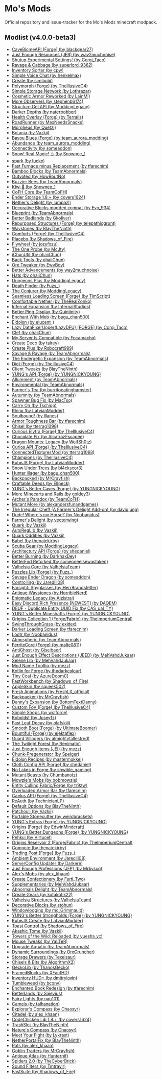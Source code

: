 # Mo's Mods
Official repository and issue-tracker for the Mo's Mods minecraft modpack.

## Modlist (v4.0.0-beta3)
<ul>
<li><a href="https://www.curseforge.com/minecraft/mc-mods/cavebiomeapi">CaveBiomeAPI [Forge] (by blackgear27)</a></li>
<li><a href="https://www.curseforge.com/minecraft/mc-mods/just-enough-resources-jer">Just Enough Resources (JER) (by way2muchnoise)</a></li>
<li><a href="https://www.curseforge.com/minecraft/mc-mods/shutup-experimental-settings">Shutup Experimental Settings! (by Corgi_Taco)</a></li>
<li><a href="https://www.curseforge.com/minecraft/mc-mods/ravage-and-cabbage">Ravage & Cabbage (by superlord_9362)</a></li>
<li><a href="https://www.curseforge.com/minecraft/mc-mods/inventory-sorter">Inventory Sorter (by cpw)</a></li>
<li><a href="https://www.curseforge.com/minecraft/mc-mods/simple-voice-chat">Simple Voice Chat (by henkelmax)</a></li>
<li><a href="https://www.curseforge.com/minecraft/mc-mods/create">Create (by simibubi)</a></li>
<li><a href="https://www.curseforge.com/minecraft/mc-mods/polymorph">Polymorph (Forge) (by TheIllusiveC4)</a></li>
<li><a href="https://www.curseforge.com/minecraft/mc-mods/simple-storage-network">Simple Storage Network (by Lothrazar)</a></li>
<li><a href="https://www.curseforge.com/minecraft/mc-mods/cosmetic-armor-reworked">Cosmetic Armor Reworked (by LainMI)</a></li>
<li><a href="https://www.curseforge.com/minecraft/mc-mods/more-observers">More Observers (by stephenb6174)</a></li>
<li><a href="https://www.curseforge.com/minecraft/mc-mods/structure-gel-api">Structure Gel API (by ModdingLegacy)</a></li>
<li><a href="https://www.curseforge.com/minecraft/mc-mods/darker-depths">Darker Depths (by naterbobber)</a></li>
<li><a href="https://www.curseforge.com/minecraft/mc-mods/health-overlay">Health Overlay (Forge) (by Terrails)</a></li>
<li><a href="https://www.curseforge.com/minecraft/mc-mods/roadrunner">RoadRunner (by MaxNeedsSnacks)</a></li>
<li><a href="https://www.curseforge.com/minecraft/mc-mods/morpheus">Morpheus (by Quetzi)</a></li>
<li><a href="https://www.curseforge.com/minecraft/mc-mods/botania">Botania (by Vazkii)</a></li>
<li><a href="https://www.curseforge.com/minecraft/mc-mods/bayou-blues">Bayou Blues (Forge) (by team_aurora_modding)</a></li>
<li><a href="https://www.curseforge.com/minecraft/mc-mods/abundance">Abundance (by team_aurora_modding)</a></li>
<li><a href="https://www.curseforge.com/minecraft/mc-mods/connectivity">Connectivity (by someaddon)</a></li>
<li><a href="https://www.curseforge.com/minecraft/mc-mods/snow-real-magic">Snow! Real Magic! ⛄ (by Snownee_)</a></li>
<li><a href="https://www.curseforge.com/minecraft/mc-mods/spark">spark (by Iucko)</a></li>
<li><a href="https://www.curseforge.com/minecraft/mc-mods/fastfurnace-minus-replacement">Fast Furnace minus Replacement (by tfarecnim)</a></li>
<li><a href="https://www.curseforge.com/minecraft/mc-mods/bamboo-blocks">Bamboo Blocks (by TeamAbnormals)</a></li>
<li><a href="https://www.curseforge.com/minecraft/mc-mods/outvoted">Outvoted (by HowBoutNo)</a></li>
<li><a href="https://www.curseforge.com/minecraft/mc-mods/buzzier-bees">Buzzier Bees (by TeamAbnormals)</a></li>
<li><a href="https://www.curseforge.com/minecraft/mc-mods/kiwi">Kiwi 🥝 (by Snownee_)</a></li>
<li><a href="https://www.curseforge.com/minecraft/mc-mods/cofh-core">CoFH Core (by TeamCoFH)</a></li>
<li><a href="https://www.curseforge.com/minecraft/mc-mods/ender-storage-1-8">Ender Storage 1.8.+ (by covers1624)</a></li>
<li><a href="https://www.curseforge.com/minecraft/mc-mods/nethers-delight">Nether's Delight (by lumpazl)</a></li>
<li><a href="https://www.curseforge.com/minecraft/mc-mods/decorative-blocks-modded-compat">Decorative Blocks modded compat (by Evo_934)</a></li>
<li><a href="https://www.curseforge.com/minecraft/mc-mods/blueprint">Blueprint (by TeamAbnormals)</a></li>
<li><a href="https://www.curseforge.com/minecraft/mc-mods/better-badlands">Better Badlands (by Gkoliver)</a></li>
<li><a href="https://www.curseforge.com/minecraft/mc-mods/repurposed-structures">Repurposed Structures (Forge) (by telepathicgrunt)</a></li>
<li><a href="https://www.curseforge.com/minecraft/mc-mods/waystones">Waystones (by BlayTheNinth)</a></li>
<li><a href="https://www.curseforge.com/minecraft/mc-mods/comforts">Comforts (Forge) (by TheIllusiveC4)</a></li>
<li><a href="https://www.curseforge.com/minecraft/mc-mods/placebo">Placebo (by Shadows_of_Fire)</a></li>
<li><a href="https://www.curseforge.com/minecraft/mc-mods/flywheel">Flywheel (by jozufozu)</a></li>
<li><a href="https://www.curseforge.com/minecraft/mc-mods/the-one-probe">The One Probe (by McJty)</a></li>
<li><a href="https://www.curseforge.com/minecraft/mc-mods/ichunutil">iChunUtil (by ohaiiChun)</a></li>
<li><a href="https://www.curseforge.com/minecraft/mc-mods/back-tools">Back Tools (by ohaiiChun)</a></li>
<li><a href="https://www.curseforge.com/minecraft/mc-mods/ore-tweaker">Ore Tweaker (by EwyBoy)</a></li>
<li><a href="https://www.curseforge.com/minecraft/mc-mods/better-advancements">Better Advancements (by way2muchnoise)</a></li>
<li><a href="https://www.curseforge.com/minecraft/mc-mods/hats">Hats (by ohaiiChun)</a></li>
<li><a href="https://www.curseforge.com/minecraft/mc-mods/dungeons-plus">Dungeons Plus (by ModdingLegacy)</a></li>
<li><a href="https://www.curseforge.com/minecraft/mc-mods/death-finder">Death Finder (by Fuzs_)</a></li>
<li><a href="https://www.curseforge.com/minecraft/mc-mods/the-conjurer">The Conjurer (by ModdingLegacy)</a></li>
<li><a href="https://www.curseforge.com/minecraft/mc-mods/seamless-loading-screen-forge">Seamless Loading Screen (Forge) (by TimScript)</a></li>
<li><a href="https://www.curseforge.com/minecraft/mc-mods/comfortable-nether">Comfortable Nether (by TheRealZonko)</a></li>
<li><a href="https://www.curseforge.com/minecraft/mc-mods/infernal-expansion">Infernal Expansion (by InfernalStudios)</a></li>
<li><a href="https://www.curseforge.com/minecraft/mc-mods/better-ping-display">Better Ping Display (by Quintinity)</a></li>
<li><a href="https://www.curseforge.com/minecraft/mc-mods/enchant-with-mob">Enchant With Mob (by bagu_chan500)</a></li>
<li><a href="https://www.curseforge.com/minecraft/mc-mods/eidolon">Eidolon (by elucent_)</a></li>
<li><a href="https://www.curseforge.com/minecraft/mc-mods/lazy-dfu-forge">Lazy DataFixerUpper(LazyDFU) [FORGE] (by Corgi_Taco)</a></li>
<li><a href="https://www.curseforge.com/minecraft/mc-mods/clef">Clef (by ohaiiChun)</a></li>
<li><a href="https://www.curseforge.com/minecraft/mc-mods/my-server-is-compatible">My Server Is Compatible (by Focamacho)</a></li>
<li><a href="https://www.curseforge.com/minecraft/mc-mods/create-deco">Create Deco (by talrey)</a></li>
<li><a href="https://www.curseforge.com/minecraft/mc-mods/create-plus">Create Plus (by Robocraft999)</a></li>
<li><a href="https://www.curseforge.com/minecraft/mc-mods/savage-and-ravage">Savage & Ravage (by TeamAbnormals)</a></li>
<li><a href="https://www.curseforge.com/minecraft/mc-mods/endergetic">The Endergetic Expansion (by TeamAbnormals)</a></li>
<li><a href="https://www.curseforge.com/minecraft/mc-mods/diet">Diet (Forge) (by TheIllusiveC4)</a></li>
<li><a href="https://www.curseforge.com/minecraft/mc-mods/client-tweaks">Client Tweaks (by BlayTheNinth)</a></li>
<li><a href="https://www.curseforge.com/minecraft/mc-mods/yungs-api">YUNG's API (Forge) (by YUNGNICKYOUNG)</a></li>
<li><a href="https://www.curseforge.com/minecraft/mc-mods/allurement">Allurement (by TeamAbnormals)</a></li>
<li><a href="https://www.curseforge.com/minecraft/mc-mods/environmental">Environmental (by TeamAbnormals)</a></li>
<li><a href="https://www.curseforge.com/minecraft/mc-mods/farmers-tea">Farmer's Tea (by burritoeatinghamster)</a></li>
<li><a href="https://www.curseforge.com/minecraft/mc-mods/autumnity">Autumnity (by TeamAbnormals)</a></li>
<li><a href="https://www.curseforge.com/minecraft/mc-mods/spawner-fix">Spawner Bug Fix (by MacTso)</a></li>
<li><a href="https://www.curseforge.com/minecraft/mc-mods/carry-on">Carry On (by Tschipp)</a></li>
<li><a href="https://www.curseforge.com/minecraft/mc-mods/rhino">Rhino (by LatvianModder)</a></li>
<li><a href="https://www.curseforge.com/minecraft/mc-mods/lllanes-soulbound">Soulbound! (by lllanes)</a></li>
<li><a href="https://www.curseforge.com/minecraft/mc-mods/armor-toughness-bar">Armor Toughness Bar (by tfarecnim)</a></li>
<li><a href="https://www.curseforge.com/minecraft/mc-mods/chisel">Chisel (by tterrag1098)</a></li>
<li><a href="https://www.curseforge.com/minecraft/mc-mods/curious-elytra">Curious Elytra (Forge) (by TheIllusiveC4)</a></li>
<li><a href="https://www.curseforge.com/minecraft/mc-mods/chocolate-fix">Chocolate Fix (by AlcatrazEscapee)</a></li>
<li><a href="https://www.curseforge.com/minecraft/mc-mods/dragon-mounts-legacy">Dragon Mounts: Legacy (by WolfSh0tz)</a></li>
<li><a href="https://www.curseforge.com/minecraft/mc-mods/curios">Curios API (Forge) (by TheIllusiveC4)</a></li>
<li><a href="https://www.curseforge.com/minecraft/mc-mods/ctm">ConnectedTexturesMod (by tterrag1098)</a></li>
<li><a href="https://www.curseforge.com/minecraft/mc-mods/champions">Champions (by TheIllusiveC4)</a></li>
<li><a href="https://www.curseforge.com/minecraft/mc-mods/kubejs-forge">KubeJS (Forge) (by LatvianModder)</a></li>
<li><a href="https://www.curseforge.com/minecraft/mc-mods/snow-under-trees">Snow Under Trees (by bl4ckscor3)</a></li>
<li><a href="https://www.curseforge.com/minecraft/mc-mods/hunterillager">Hunter illager (by bagu_chan500)</a></li>
<li><a href="https://www.curseforge.com/minecraft/mc-mods/backpacked">Backpacked (by MrCrayfish)</a></li>
<li><a href="https://www.curseforge.com/minecraft/mc-mods/craftable-deeds">Craftable Deeds (by Ellpeck)</a></li>
<li><a href="https://www.curseforge.com/minecraft/mc-mods/yungs-better-caves">YUNG's Better Caves (Forge) (by YUNGNICKYOUNG)</a></li>
<li><a href="https://www.curseforge.com/minecraft/mc-mods/more-minecarts">More Minecarts and Rails (by goldey3)</a></li>
<li><a href="https://www.curseforge.com/minecraft/mc-mods/archers-paradox">Archer's Paradox (by TeamCoFH)</a></li>
<li><a href="https://www.curseforge.com/minecraft/mc-mods/mutant-more">Mutant More (by alexandersfunandgames)</a></li>
<li><a href="https://www.curseforge.com/minecraft/mc-mods/the-irregular-chef">The Irregular Chef! (A Farmer's Delight Add-on) (by davigjung)</a></li>
<li><a href="https://www.curseforge.com/minecraft/mc-mods/dude-wheres-my-horse">Dude! Where's my Horse? (by Noobanidus)</a></li>
<li><a href="https://www.curseforge.com/minecraft/mc-mods/farmers-delight">Farmer's Delight (by vectorwing)</a></li>
<li><a href="https://www.curseforge.com/minecraft/mc-mods/quark">Quark (by Vazkii)</a></li>
<li><a href="https://www.curseforge.com/minecraft/mc-mods/autoreglib">AutoRegLib (by Vazkii)</a></li>
<li><a href="https://www.curseforge.com/minecraft/mc-mods/quark-oddities">Quark Oddities (by Vazkii)</a></li>
<li><a href="https://www.curseforge.com/minecraft/mc-mods/babel">Babel (by thenatekirby)</a></li>
<li><a href="https://www.curseforge.com/minecraft/mc-mods/scuba-gear">Scuba Gear (by ModdingLegacy)</a></li>
<li><a href="https://www.curseforge.com/minecraft/mc-mods/architectury-forge">Architectury API (Forge) (by shedaniel)</a></li>
<li><a href="https://www.curseforge.com/minecraft/mc-mods/better-burning">Better Burning (by DarkhaxDev)</a></li>
<li><a href="https://www.curseforge.com/minecraft/mc-mods/betterend-re-forked">BetterEnd Reforked (by someoneelsewastaken)</a></li>
<li><a href="https://www.curseforge.com/minecraft/mc-mods/valhelsia-core">Valhelsia Core (by ValhelsiaTeam)</a></li>
<li><a href="https://www.curseforge.com/minecraft/mc-mods/puzzles-lib">Puzzles Lib [Forge] (by Fuzs_)</a></li>
<li><a href="https://www.curseforge.com/minecraft/mc-mods/savage-ender-dragon">Savage Ender Dragon (by someaddon)</a></li>
<li><a href="https://www.curseforge.com/minecraft/mc-mods/controlling">Controlling (by Jaredlll08)</a></li>
<li><a href="https://www.curseforge.com/minecraft/mc-mods/farsight-spyglasses">Farsight: Spyglasses (by HerrBrandstetter)</a></li>
<li><a href="https://www.curseforge.com/minecraft/mc-mods/antique-waystones">Antique Waystones (by HorribleNerd)</a></li>
<li><a href="https://www.curseforge.com/minecraft/mc-mods/enigmatic-legacy">Enigmatic Legacy (by Aizistral)</a></li>
<li><a href="https://www.curseforge.com/minecraft/mc-mods/edrp">Easy Discord Rich Presence [NEWEST] (by DAQEM)</a></li>
<li><a href="https://www.curseforge.com/minecraft/mc-mods/deuf-duplicate-entity-uuid-fix">DEUF - Duplicate Entity UUID Fix (by CAS_ual_TY)</a></li>
<li><a href="https://www.curseforge.com/minecraft/mc-mods/yungs-better-mineshafts-forge">YUNG's Better Mineshafts (Forge) (by YUNGNICKYOUNG)</a></li>
<li><a href="https://www.curseforge.com/minecraft/mc-mods/origins-collection-1-forge-fabric">Origins Collection 1 (Forge/Fabric) (by TheImperiumCentral)</a></li>
<li><a href="https://www.curseforge.com/minecraft/mc-mods/swingthroughgrass">SwingThroughGrass (by exidex)</a></li>
<li><a href="https://www.curseforge.com/minecraft/mc-mods/darker-loading-screen">Darker Loading Screen (by tfarecnim)</a></li>
<li><a href="https://www.curseforge.com/minecraft/mc-mods/lootr">Lootr (by Noobanidus)</a></li>
<li><a href="https://www.curseforge.com/minecraft/mc-mods/atmospheric">Atmospheric (by TeamAbnormals)</a></li>
<li><a href="https://www.curseforge.com/minecraft/mc-mods/ferritecore">FerriteCore (Forge) (by malte0811)</a></li>
<li><a href="https://www.curseforge.com/minecraft/mc-mods/antighost">AntiGhost (by Giselbaer)</a></li>
<li><a href="https://www.curseforge.com/minecraft/mc-mods/just-enough-effect-descriptions-jeed">Just Enough Effect Descriptions (JEED) (by MehVahdJukaar)</a></li>
<li><a href="https://www.curseforge.com/minecraft/mc-mods/selene">Selene Lib (by MehVahdJukaar)</a></li>
<li><a href="https://www.curseforge.com/minecraft/mc-mods/mod-name-tooltip">Mod Name Tooltip (by mezz)</a></li>
<li><a href="https://www.curseforge.com/minecraft/mc-mods/kotlin-for-forge">Kotlin for Forge (by thedarkcolour)</a></li>
<li><a href="https://www.curseforge.com/minecraft/mc-mods/tiny-coal">Tiny Coal (by AzureDoomC)</a></li>
<li><a href="https://www.curseforge.com/minecraft/mc-mods/fastworkbench">FastWorkbench (by Shadows_of_Fire)</a></li>
<li><a href="https://www.curseforge.com/minecraft/mc-mods/appleskin">AppleSkin (by squeek502)</a></li>
<li><a href="https://www.curseforge.com/minecraft/texture-packs/fresh-animations">Fresh Animations (by FreshLX_official)</a></li>
<li><a href="https://www.curseforge.com/minecraft/mc-mods/backpacker">Backpacker (by MrCrayfish)</a></li>
<li><a href="https://www.curseforge.com/minecraft/mc-mods/beta-dannys-expansion">Danny's Expansion (by BottomTextDanny)</a></li>
<li><a href="https://www.curseforge.com/minecraft/mc-mods/custom-fov">Custom FoV (Forge) (by TheIllusiveC4)</a></li>
<li><a href="https://www.curseforge.com/minecraft/mc-mods/simple-shops">Simple Shops (by wolforce)</a></li>
<li><a href="https://www.curseforge.com/minecraft/mc-mods/kobolds">Kobolds! (by Jusey1z)</a></li>
<li><a href="https://www.curseforge.com/minecraft/mc-mods/fast-leaf-decay">Fast Leaf Decay (by olafskiii)</a></li>
<li><a href="https://www.curseforge.com/minecraft/mc-mods/smooth-boot-forge">Smooth Boot (Forge) (by UltimateBoomer)</a></li>
<li><a href="https://www.curseforge.com/minecraft/mc-mods/bountiful">Bountiful (Forge) (by ejektaflex)</a></li>
<li><a href="https://www.curseforge.com/minecraft/mc-mods/guard-villagers">Guard Villagers (by almightytallestred)</a></li>
<li><a href="https://www.curseforge.com/minecraft/mc-mods/the-twilight-forest">The Twilight Forest (by Benimatic)</a></li>
<li><a href="https://www.curseforge.com/minecraft/mc-mods/jei">Just Enough Items (JEI) (by mezz)</a></li>
<li><a href="https://www.curseforge.com/minecraft/mc-mods/chunkpregenerator">Chunk-Pregenerator (by Speiger)</a></li>
<li><a href="https://www.curseforge.com/minecraft/mc-mods/eidolon-recipes">Eidolon Recipes (by mastermokkel)</a></li>
<li><a href="https://www.curseforge.com/minecraft/mc-mods/cloth-config-forge">Cloth Config API (Forge) (by shedaniel)</a></li>
<li><a href="https://www.curseforge.com/minecraft/mc-mods/no-lakes-in-forge">No Lakes in Forge (by shwible_gaming)</a></li>
<li><a href="https://www.curseforge.com/minecraft/mc-mods/mutant-beasts">Mutant Beasts (by Chumbanotz)</a></li>
<li><a href="https://www.curseforge.com/minecraft/mc-mods/mowzies-mobs">Mowzie's Mobs (by bobmowzie)</a></li>
<li><a href="https://www.curseforge.com/minecraft/mc-mods/entityculling">Entity Culling Fabric/Forge (by tr9zw)</a></li>
<li><a href="https://www.curseforge.com/minecraft/mc-mods/overloaded-armor-bar">Overloaded Armor Bar (by tfarecnim)</a></li>
<li><a href="https://www.curseforge.com/minecraft/mc-mods/caelus">Caelus API (Forge) (by TheIllusiveC4)</a></li>
<li><a href="https://www.curseforge.com/minecraft/mc-mods/reauth">ReAuth (by TechnicianLP)</a></li>
<li><a href="https://www.curseforge.com/minecraft/mc-mods/default-options">Default Options (by BlayTheNinth)</a></li>
<li><a href="https://www.curseforge.com/minecraft/mc-mods/patchouli">Patchouli (by Vazkii)</a></li>
<li><a href="https://www.curseforge.com/minecraft/mc-mods/portable-stonecutter">Portable Stonecutter (by weirdbrackets)</a></li>
<li><a href="https://www.curseforge.com/minecraft/mc-mods/yungs-extras">YUNG's Extras (Forge) (by YUNGNICKYOUNG)</a></li>
<li><a href="https://www.curseforge.com/minecraft/mc-mods/origins-forge">Origins (Forge) (by EdwinMindcraft)</a></li>
<li><a href="https://www.curseforge.com/minecraft/mc-mods/yungs-better-dungeons">YUNG's Better Dungeons (Forge) (by YUNGNICKYOUNG)</a></li>
<li><a href="https://www.curseforge.com/minecraft/mc-mods/pehkui">Pehkui (by Virtuoel)</a></li>
<li><a href="https://www.curseforge.com/minecraft/mc-mods/origins-collection-2-forge-fabric">Origins Reservoir 2 (Forge/Fabric) (by TheImperiumCentral)</a></li>
<li><a href="https://www.curseforge.com/minecraft/mc-mods/compote">Compote (by thenatekirby)</a></li>
<li><a href="https://www.curseforge.com/minecraft/mc-mods/trading-post">Trading Post [Forge] (by Fuzs_)</a></li>
<li><a href="https://www.curseforge.com/minecraft/mc-mods/ambient-environment">Ambient Environment (by Jaredlll08)</a></li>
<li><a href="https://www.curseforge.com/minecraft/mc-mods/serverconfig-updater">ServerConfig Updater (by Darkere)</a></li>
<li><a href="https://www.curseforge.com/minecraft/mc-mods/just-enough-professions-jep">Just Enough Professions (JEP) (by Mrbysco)</a></li>
<li><a href="https://www.curseforge.com/minecraft/mc-mods/alexs-mobs">Alex's Mobs (by alex_khaan)</a></li>
<li><a href="https://www.curseforge.com/minecraft/mc-mods/create-confectionery">Create Confectionery (by Furti_Two)</a></li>
<li><a href="https://www.curseforge.com/minecraft/mc-mods/supplementaries">Supplementaries (by MehVahdJukaar)</a></li>
<li><a href="https://www.curseforge.com/minecraft/mc-mods/abnormals-delight">Abnormals Delight (by TeamAbnormals)</a></li>
<li><a href="https://www.curseforge.com/minecraft/mc-mods/create-gears">Create Gears (by kotakotik22)</a></li>
<li><a href="https://www.curseforge.com/minecraft/mc-mods/valhelsia-structures">Valhelsia Structures (by ValhelsiaTeam)</a></li>
<li><a href="https://www.curseforge.com/minecraft/mc-mods/decorative-blocks">Decorative Blocks (by stohun)</a></li>
<li><a href="https://www.curseforge.com/minecraft/mc-mods/windowlogging">Windowlogging (by mc_Grimmauld)</a></li>
<li><a href="https://www.curseforge.com/minecraft/mc-mods/yungs-better-strongholds">YUNG's Better Strongholds (Forge) (by YUNGNICKYOUNG)</a></li>
<li><a href="https://www.curseforge.com/minecraft/mc-mods/kubejs-create">KubeJS Create (by LatvianModder)</a></li>
<li><a href="https://www.curseforge.com/minecraft/mc-mods/toast-control">Toast Control (by Shadows_of_Fire)</a></li>
<li><a href="https://www.curseforge.com/minecraft/mc-mods/akashic-tome">Akashic Tome (by Vazkii)</a></li>
<li><a href="https://www.curseforge.com/minecraft/mc-mods/towers-of-the-wild-reloaded">Towers of the Wild: Reloaded (by yuesha_yc)</a></li>
<li><a href="https://www.curseforge.com/minecraft/mc-mods/mouse-tweaks">Mouse Tweaks (by YaLTeR)</a></li>
<li><a href="https://www.curseforge.com/minecraft/mc-mods/upgrade-aquatic">Upgrade Aquatic (by TeamAbnormals)</a></li>
<li><a href="https://www.curseforge.com/minecraft/mc-mods/dynamic-surroundings">Dynamic Surroundings (by OreCruncher)</a></li>
<li><a href="https://www.curseforge.com/minecraft/mc-mods/storage-drawers">Storage Drawers (by Texelsaur)</a></li>
<li><a href="https://www.curseforge.com/minecraft/mc-mods/chisels-bits">Chisels & Bits (by AlgorithmX2)</a></li>
<li><a href="https://www.curseforge.com/minecraft/mc-mods/geckolib">GeckoLib (by ThanosGecko)</a></li>
<li><a href="https://www.curseforge.com/minecraft/mc-mods/framedblocks">FramedBlocks (by XFactHD)</a></li>
<li><a href="https://www.curseforge.com/minecraft/mc-mods/inventory-hud-forge">Inventory HUD+ (by dmitrylovin)</a></li>
<li><a href="https://www.curseforge.com/minecraft/mc-mods/tumbleweed">Tumbleweed (by bconv)</a></li>
<li><a href="https://www.curseforge.com/minecraft/mc-mods/enchanted-book-redesign">Enchanted Book Redesign (by tfarecnim)</a></li>
<li><a href="https://www.curseforge.com/minecraft/mc-mods/betterlands">Betterlands (by Sajevius)</a></li>
<li><a href="https://www.curseforge.com/minecraft/mc-mods/fairy-lights">Fairy Lights (by pau101)</a></li>
<li><a href="https://www.curseforge.com/minecraft/mc-mods/camels">Camels (by talhanation)</a></li>
<li><a href="https://www.curseforge.com/minecraft/mc-mods/explorers-compass">Explorer's Compass (by Chaosyr)</a></li>
<li><a href="https://www.curseforge.com/minecraft/mc-mods/citadel">Citadel (by alex_khaan)</a></li>
<li><a href="https://www.curseforge.com/minecraft/mc-mods/codechicken-lib-1-8">CodeChicken Lib 1.8.+ (by covers1624)</a></li>
<li><a href="https://www.curseforge.com/minecraft/mc-mods/trashslot">TrashSlot (by BlayTheNinth)</a></li>
<li><a href="https://www.curseforge.com/minecraft/mc-mods/natures-compass">Nature's Compass (by Chaosyr)</a></li>
<li><a href="https://www.curseforge.com/minecraft/mc-mods/meet-your-fight">Meet Your Fight (by Lykrast)</a></li>
<li><a href="https://www.curseforge.com/minecraft/mc-mods/netherportalfix">NetherPortalFix (by BlayTheNinth)</a></li>
<li><a href="https://www.curseforge.com/minecraft/mc-mods/rats">Rats (by alex_khaan)</a></li>
<li><a href="https://www.curseforge.com/minecraft/mc-mods/goblin-traders">Goblin Traders (by MrCrayfish)</a></li>
<li><a href="https://www.curseforge.com/minecraft/mc-mods/antique-atlas">Antique Atlas (by Hunternif)</a></li>
<li><a href="https://www.curseforge.com/minecraft/mc-mods/spiders-2-0">Spiders 2.0 (by TheCyberBrick)</a></li>
<li><a href="https://www.curseforge.com/minecraft/mc-mods/sound-filters">Sound Filters (by Tmtravlr)</a></li>
<li><a href="https://www.curseforge.com/minecraft/mc-mods/fastsuite">FastSuite (by Shadows_of_Fire)</a></li>
</ul>
